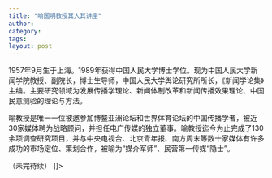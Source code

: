 ```yaml
---
title: "喻国明教授其人其讲座"
author:
category: 
tags: 
layout: post
---
```


1957年9月生于上海。1989年获得中国人民大学博士学位。现为中国人民大学新闻学院教授、副院长，博士生导师，中国人民大学舆论研究所所长，《新闻学论集》主编。主要研究领域为发展传播学理论、新闻体制改革和新闻传播效果理论、中国民意测验的理论与方法。

喻教授是唯一一位被邀参加博鳌亚洲论坛和世界体育论坛的中国传播学者，被近30家媒体聘为战略顾问，并担任电广传媒的独立董事。喻教授迄今为止完成了130余项调查研究项目，并与中央电视台、北京青年报、南方周末等数十家媒体有许多成功的市场定位、策划合作，被喻为“媒介军师”、民营第一传媒“隐士”。

（未完待续） ]]>

